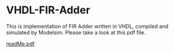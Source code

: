 # VHDL-FIR-Adder

This is implementation of FIR Adder written in VHDL, compiled and simulated by Modelsim. Please take a look at this pdf file.

[readMe.pdf](document..pdf)
